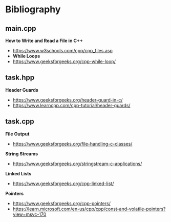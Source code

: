 # Bibliography

## main.cpp
**How to Write and Read a File in C++**
- https://www.w3schools.com/cpp/cpp_files.asp
- **While Loops**
- https://www.geeksforgeeks.org/cpp-while-loop/

## task.hpp
**Header Guards**
- https://www.geeksforgeeks.org/header-guard-in-c/
- https://www.learncpp.com/cpp-tutorial/header-guards/

## task.cpp
**File Output**
- https://www.geeksforgeeks.org/file-handling-c-classes/ 


**String Streams**
- https://www.geeksforgeeks.org/stringstream-c-applications/
  
**Linked Lists**
- https://www.geeksforgeeks.org/cpp-linked-list/


**Pointers**
- https://www.geeksforgeeks.org/cpp-pointers/
- https://learn.microsoft.com/en-us/cpp/cpp/const-and-volatile-pointers?view=msvc-170
